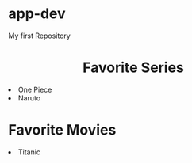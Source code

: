# app-dev
My first Repository
<html>
  <head>
  </head>
  
  <body>
    <center><h1>Favorite Series</h1></center>
    <li>One Piece</li>
    <li>Naruto</li>
    <h1>Favorite Movies</h1>
    <li>Titanic</li>
  </body>
    
</html>
